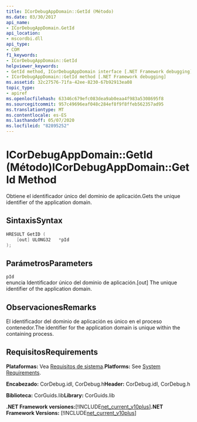 ```yaml
---
title: ICorDebugAppDomain::GetId (Método)
ms.date: 03/30/2017
api_name:
- ICorDebugAppDomain.GetId
api_location:
- mscordbi.dll
api_type:
- COM
f1_keywords:
- ICorDebugAppDomain::GetId
helpviewer_keywords:
- GetId method, ICorDebugAppDomain interface [.NET Framework debugging]
- ICorDebugAppDomain::GetId method [.NET Framework debugging]
ms.assetid: 32c27576-71fa-42ee-8230-67b92913ea08
topic_type:
- apiref
ms.openlocfilehash: 63346c679efc083dea9ab0eaa4f983a5308695f8
ms.sourcegitcommit: 957c49696eaf048c284ef8f9f8ffeb562357ad95
ms.translationtype: MT
ms.contentlocale: es-ES
ms.lasthandoff: 05/07/2020
ms.locfileid: "82895252"
---
```

# <a name="icordebugappdomaingetid-method"></a><span data-ttu-id="dfb37-102">ICorDebugAppDomain::GetId (Método)</span><span class="sxs-lookup"><span data-stu-id="dfb37-102">ICorDebugAppDomain::GetId Method</span></span>
<span data-ttu-id="dfb37-103">Obtiene el identificador único del dominio de aplicación.</span><span class="sxs-lookup"><span data-stu-id="dfb37-103">Gets the unique identifier of the application domain.</span></span>  
  
## <a name="syntax"></a><span data-ttu-id="dfb37-104">Sintaxis</span><span class="sxs-lookup"><span data-stu-id="dfb37-104">Syntax</span></span>  
  
```cpp  
HRESULT GetID (  
    [out] ULONG32   *pId  
);  
```  
  
## <a name="parameters"></a><span data-ttu-id="dfb37-105">Parámetros</span><span class="sxs-lookup"><span data-stu-id="dfb37-105">Parameters</span></span>  
 `pId`  
 <span data-ttu-id="dfb37-106">enuncia Identificador único del dominio de aplicación.</span><span class="sxs-lookup"><span data-stu-id="dfb37-106">[out] The unique identifier of the application domain.</span></span>  
  
## <a name="remarks"></a><span data-ttu-id="dfb37-107">Observaciones</span><span class="sxs-lookup"><span data-stu-id="dfb37-107">Remarks</span></span>  
 <span data-ttu-id="dfb37-108">El identificador del dominio de aplicación es único en el proceso contenedor.</span><span class="sxs-lookup"><span data-stu-id="dfb37-108">The identifier for the application domain is unique within the containing process.</span></span>  
  
## <a name="requirements"></a><span data-ttu-id="dfb37-109">Requisitos</span><span class="sxs-lookup"><span data-stu-id="dfb37-109">Requirements</span></span>  
 <span data-ttu-id="dfb37-110">**Plataformas:** Vea [Requisitos de sistema](../../get-started/system-requirements.md).</span><span class="sxs-lookup"><span data-stu-id="dfb37-110">**Platforms:** See [System Requirements](../../get-started/system-requirements.md).</span></span>  
  
 <span data-ttu-id="dfb37-111">**Encabezado:** CorDebug.idl, CorDebug.h</span><span class="sxs-lookup"><span data-stu-id="dfb37-111">**Header:** CorDebug.idl, CorDebug.h</span></span>  
  
 <span data-ttu-id="dfb37-112">**Biblioteca:** CorGuids.lib</span><span class="sxs-lookup"><span data-stu-id="dfb37-112">**Library:** CorGuids.lib</span></span>  
  
 <span data-ttu-id="dfb37-113">**.NET Framework versiones:**[!INCLUDE[net_current_v10plus](../../../../includes/net-current-v10plus-md.md)]</span><span class="sxs-lookup"><span data-stu-id="dfb37-113">**.NET Framework Versions:** [!INCLUDE[net_current_v10plus](../../../../includes/net-current-v10plus-md.md)]</span></span>

